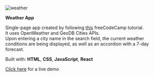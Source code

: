 ![weather](https://user-images.githubusercontent.com/116102391/235325602-56077e2d-86e3-4b41-92c6-5369d5432270.png)

**Weather App**

Single-page app created by following [this](https://www.youtube.com/watch?v=Reny0cTTv24&list=PLpXpwo9gJ4hHWhWlQ7d9PmcUdPcAV-Fxu&index=1) freeCodeCamp tutorial.  
It uses OpenWeather and GeoDB Cities APIs.  
Upon entering a city name in the search field, the current weather conditions are being displayed, as well as an accordion with a 7-day forecast.  

Built with: **HTML**, **CSS**, **JavaScript**, **React**

[Click here](https://geodb-openweathermap.netlify.app/) for a live demo
